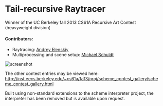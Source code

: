 # Tail-recursive Raytracer


Winner of the UC Berkeley fall 2013 CS61A Recursive Art Contest (heavyweight division)

#### Contributors:
+ Raytracing: [Andrey Elenskiy](https://github.com/Timoha)
+ Multiprocessing and scene setup: [Michael Schuldt](https://github.com/mschuldt)

![screenshot](screenshot.png)


The other contest entries may be viewed here: http://inst.eecs.berkeley.edu/~cs61a/fa13/proj/scheme_contest_gallery/scheme_contest_gallery.html

Built using non-standard extensions to the scheme interpreter project,
the interpreter has been removed but is available upon request.
